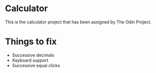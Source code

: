 # Calculator
This is the calculator project that has been assigned by The Odin Project.

# Things to fix
- Successive decimals
- Keyboard support
- Successive equal clicks
